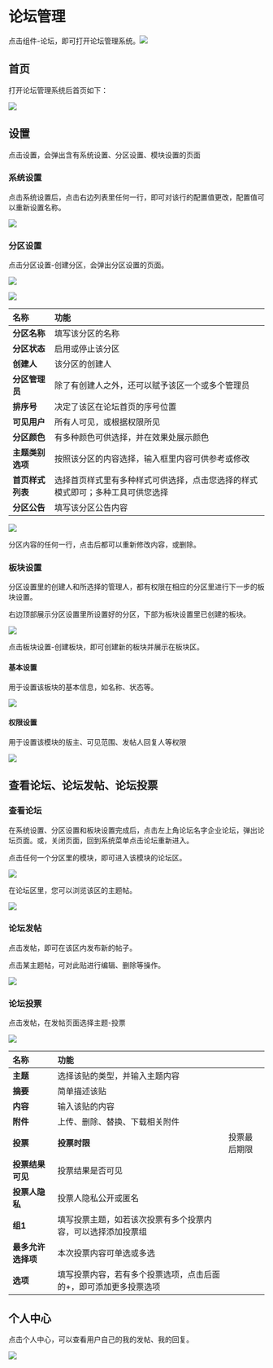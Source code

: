 # 论坛管理

点击组件-论坛，即可打开论坛管理系统。![](../.gitbook/assets/0.png)

## 首页

打开论坛管理系统后首页如下：

![](../.gitbook/assets/1%20%2810%29.png)

## 设置

点击设置，会弹出含有系统设置、分区设置、模块设置的页面

### 系统设置

点击系统设置后，点击右边列表里任何一行，即可对该行的配置值更改，配置值可以重新设置名称。

![](../.gitbook/assets/2%20%284%29.png)

### 分区设置

点击分区设置-创建分区，会弹出分区设置的页面。

![](../.gitbook/assets/3%20%2811%29.png)

![](../.gitbook/assets/4%20%286%29.png)

| **名称** | **功能** |
| :--- | :--- |
| **分区名称** | 填写该分区的名称 |
| **分区状态** | 启用或停止该分区 |
| **创建人** | 该分区的创建人 |
| **分区管理员** | 除了有创建人之外，还可以赋予该区一个或多个管理员 |
| **排序号** | 决定了该区在论坛首页的序号位置 |
| **可见用户** | 所有人可见，或根据权限所见 |
| **分区颜色** | 有多种颜色可供选择，并在效果处展示颜色 |
| **主题类别选项** | 按照该分区的内容选择，输入框里内容可供参考或修改 |
| **首页样式列表** | 选择首页样式里有多种样式可供选择，点击您选择的样式模式即可；多种工具可供您选择 |
| **分区公告** | 填写该分区公告内容 |

![](../.gitbook/assets/5%20%282%29.png)

分区内容的任何一行，点击后都可以重新修改内容，或删除。

### 板块设置

分区设置里的创建人和所选择的管理人，都有权限在相应的分区里进行下一步的板块设置。

右边顶部展示分区设置里所设置好的分区，下部为板块设置里已创建的板块。

![](../.gitbook/assets/6%20%288%29.png)

点击板块设置-创建板块，即可创建新的板块并展示在板块区。

#### 基本设置

用于设置该板块的基本信息，如名称、状态等。

![](../.gitbook/assets/7%20%283%29.png)

#### 权限设置

用于设置该模块的版主、可见范围、发帖人回复人等权限

![](../.gitbook/assets/8%20%283%29.png)

## 查看论坛、论坛发帖、论坛投票

### 查看论坛

在系统设置、分区设置和板块设置完成后，点击左上角论坛名字企业论坛，弹出论坛页面。或，关闭页面，回到系统菜单点击论坛重新进入。

点击任何一个分区里的模块，即可进入该模块的论坛区。

![](../.gitbook/assets/9%20%283%29.png)

在论坛区里，您可以浏览该区的主题帖。

![](../.gitbook/assets/10%20%284%29.png)

### 论坛发帖

点击发帖，即可在该区内发布新的帖子。

点击某主题帖，可对此贴进行编辑、删除等操作。

![](../.gitbook/assets/11.png)

### 论坛投票

点击发帖，在发帖页面选择主题-投票

![](../.gitbook/assets/12%20%282%29.png)

| **名称** | **功能** |  |
| :--- | :--- | :--- |
| **主题** | 选择该贴的类型，并输入主题内容 |  |
| **摘要** | 简单描述该贴 |  |
| **内容** | 输入该贴的内容 |  |
| **附件** | 上传、删除、替换、下载相关附件 |  |
| **投票** | **投票时限** | 投票最后期限 |
| **投票结果可见** | 投票结果是否可见 |  |
| **投票人隐私** | 投票人隐私公开或匿名 |  |
| **组1** | 填写投票主题，如若该次投票有多个投票内容，可以选择添加投票组 |  |
| **最多允许选择项** | 本次投票内容可单选或多选 |  |
| **选项** | 填写投票内容，若有多个投票选项，点击后面的+，即可添加更多投票选项 |  |

## 个人中心

点击个人中心，可以查看用户自己的我的发帖、我的回复。

![](../.gitbook/assets/13%20%284%29.png)

